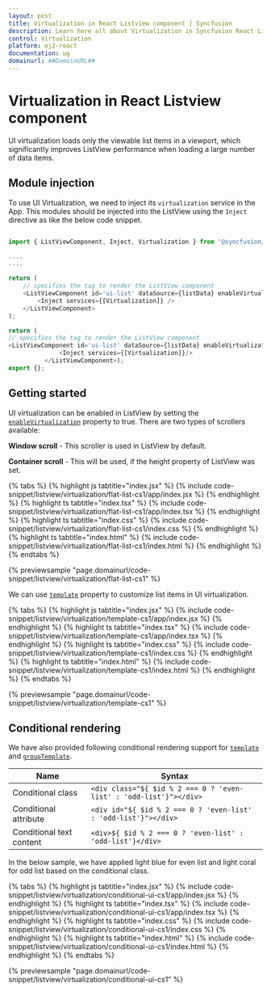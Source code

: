 ```yaml
---
layout: post
title: Virtualization in React Listview component | Syncfusion
description: Learn here all about Virtualization in Syncfusion React Listview component of Syncfusion Essential JS 2 and more.
control: Virtualization 
platform: ej2-react
documentation: ug
domainurl: ##DomainURL##
---
```


# Virtualization in React Listview component

UI virtualization loads only the viewable list items in a viewport, which significantly improves ListView performance when loading a large number of data items.

## Module injection

To use UI Virtualization, we need to inject its `virtualization` service in the App. This modules should be injected into the ListView using the `Inject` directive as like the below code snippet.

```ts

import { ListViewComponent, Inject, Virtualization } from '@syncfusion/ej2-react-lists';

....
....

return (
    // specifies the tag to render the ListView component
    <ListViewComponent id='ui-list' dataSource={listData} enableVirtualization={true} >
        <Inject services={[Virtualization]} />
    </ListViewComponent>
);

```

```ts
return (
// specifies the tag to render the ListView component
<ListViewComponent id='ui-list' dataSource={listData} enableVirtualization={true}>
              <Inject services={[Virtualization]}/>
          </ListViewComponent>);
export {};
```

## Getting started

UI virtualization can be enabled in ListView by setting the [`enableVirtualization`](https://ej2.syncfusion.com/react/documentation/api/list-view/#enablevirtualization) property to true. There are two types of scrollers available:

**Window scroll** - This scroller is used in ListView by default.

**Container scroll** - This will be used, if the height property of ListView was set.

{% tabs %}
{% highlight js tabtitle="index.jsx" %}
{% include code-snippet/listview/virtualization/flat-list-cs1/app/index.jsx %}
{% endhighlight %}
{% highlight ts tabtitle="index.tsx" %}
{% include code-snippet/listview/virtualization/flat-list-cs1/app/index.tsx %}
{% endhighlight %}
{% highlight ts tabtitle="index.css" %}
{% include code-snippet/listview/virtualization/flat-list-cs1/index.css %}
{% endhighlight %}
{% highlight ts tabtitle="index.html" %}
{% include code-snippet/listview/virtualization/flat-list-cs1/index.html %}
{% endhighlight %}
{% endtabs %}

 {% previewsample "page.domainurl/code-snippet/listview/virtualization/flat-list-cs1" %}

We can use [`template`](https://ej2.syncfusion.com/react/documentation/api/list-view/#template) property to customize list items in UI virtualization.

{% tabs %}
{% highlight js tabtitle="index.jsx" %}
{% include code-snippet/listview/virtualization/template-cs1/app/index.jsx %}
{% endhighlight %}
{% highlight ts tabtitle="index.tsx" %}
{% include code-snippet/listview/virtualization/template-cs1/app/index.tsx %}
{% endhighlight %}
{% highlight ts tabtitle="index.css" %}
{% include code-snippet/listview/virtualization/template-cs1/index.css %}
{% endhighlight %}
{% highlight ts tabtitle="index.html" %}
{% include code-snippet/listview/virtualization/template-cs1/index.html %}
{% endhighlight %}
{% endtabs %}

 {% previewsample "page.domainurl/code-snippet/listview/virtualization/template-cs1" %}

## Conditional rendering

We have also provided following conditional rendering support for [`template`](https://ej2.syncfusion.com/react/documentation/api/list-view/#template) and [`groupTemplate`](https://ej2.syncfusion.com/react/documentation/api/list-view/#grouptemplate).

| Name | Syntax |
|------|--------|
| Conditional class | `<div class="${ $id % 2 === 0 ? 'even-list' : 'odd-list'}"></div>` |
| Conditional attribute | `<div id="${ $id % 2 === 0 ? 'even-list' : 'odd-list'}"></div>` |
| Conditional text content | `<div>${ $id % 2 === 0 ? 'even-list' : 'odd-list'}</div>` |

In the below sample, we have applied light blue for even list and light coral for odd list based on the conditional class.

{% tabs %}
{% highlight js tabtitle="index.jsx" %}
{% include code-snippet/listview/virtualization/conditional-ui-cs1/app/index.jsx %}
{% endhighlight %}
{% highlight ts tabtitle="index.tsx" %}
{% include code-snippet/listview/virtualization/conditional-ui-cs1/app/index.tsx %}
{% endhighlight %}
{% highlight ts tabtitle="index.css" %}
{% include code-snippet/listview/virtualization/conditional-ui-cs1/index.css %}
{% endhighlight %}
{% highlight ts tabtitle="index.html" %}
{% include code-snippet/listview/virtualization/conditional-ui-cs1/index.html %}
{% endhighlight %}
{% endtabs %}

 {% previewsample "page.domainurl/code-snippet/listview/virtualization/conditional-ui-cs1" %}

